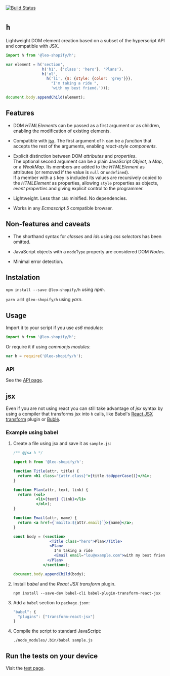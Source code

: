 [![Build Status](https://saucelabs.com/browser-matrix/leo-shopify.svg)](https://saucelabs.com/beta/builds/2b5885d9312d410c96f53c225074efb9)

# `h`

Lightweight DOM element creation based on a subset of the hyperscript API and
compatible with JSX.

```js
import h from '@leo-shopify/h';

var element = h('section',
                h('h1', {'class': 'hero'}, 'Plans'),
                h('ol',
                  h('li', {$: {style: {color: 'grey'}}},
                    "I'm taking a ride ",
                    'with my best friend.')));

document.body.appendChild(element);
```


## Features

- DOM *HTMLElement*s can be passed as a first argument or as children, enabling
  the modification of existing elements.

- Compatible with [jsx](#jsx). The first argument of `h` can be a *function*
  that accepts the rest of the arguments, enabling *react-style components*.
  
- Explicit distinction between DOM *attributes* and *properties*.  
  The optional second argument can be a plain JavaScript *Object*, a *Map*, or a
  *WeakMap*. Its members are added to the *HTMLElement* as attributes (or
  removed if the value is `null` or `undefined`).  
  If a member with a `$` key is included its values are recursively copied to the
  *HTMLElement* as properties, allowing `style` properties as objects, *event
  properties* and giving explicit control to the programmer.
  
- Lightweight. Less than `1kb` minified. No dependencies.

- Works in any *Ecmascript 5* compatible browser.


## Non-features and caveats

- The shorthand syntax for *classes* and *id*s using *css selectors* has been
  omitted.
  
- JavaScript objects with a `nodeType` property are considered DOM *Node*s.

- Minimal error detection.


## Instalation

`npm install --save @leo-shopify/h` using *npm*.

`yarn add @leo-shopify/h` using *yarn*.


## Usage

Import it to your script if you use *es6 modules*:

```js
import h from '@leo-shopify/h';
```

Or require it if using *commonjs modules*:

```js
var h = require('@leo-shopify/h');
```


### API

See the [API page](https://leo-shopify.github.io/h/).


## jsx

Even if you are not using react you can still take advantage of *jsx* syntax by
using a compiler that transforms jsx into `h` calls, like
Babel's
[React JSX transform](https://babeljs.io/docs/plugins/transform-react-jsx/)
plugin or [Bublé](https://buble.surge.sh/guide/#jsx.).


### Example using babel

1. Create a file using jsx and save it as `sample.js`:

   ```jsx
   /** @jsx h */
   
   import h from '@leo-shopify/h';
   
   function Title(attr, title) {
     return <h1 class="{attr.class}">{title.toUpperCase()}</h1>;
   }
   
   function Plan(attr, text, link) {
     return (<ol>
             <li>{text} {link}</li>
             </ol>);
   }
   
   function Email(attr, name) {
     return <a href={`mailto:${attr.email}`}>{name}</a>;
   }
   
   const body = (<section>
                   <Title class="hero">Plan</Title>
                   <Plan>
                     I'm taking a ride
                     <Email email="lou@example.com">with my best friend</Email>
                  </Plan>
                </section>);
   
   document.body.appendChild(body);
   ```

2.  Install *babel* and the *React JSX transform* plugin.

        npm install --save-dev babel-cli babel-plugin-transform-react-jsx

3.  Add a `babel` section to `package.json`:

    ```js
    "babel": {
      "plugins": ["transform-react-jsx"]
    }
    ```

4.  Compile the script to standard JavaScript:

        ./node_modules/.bin/babel sample.js


## Run the tests on your device

Visit the [test page](https://leo-shopify.github.io/h/).
